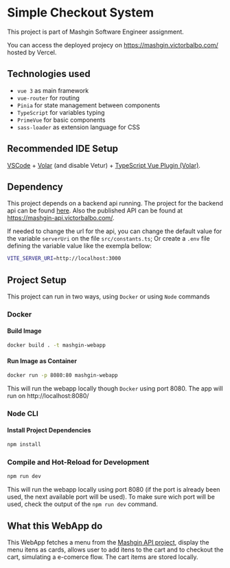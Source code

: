 # Simple Checkout System
This project is part of Mashgin Software Engineer assignment.

You can access the deployed projecy on https://mashgin.victorbalbo.com/ hosted by Vercel.


## Technologies used
- `vue 3` as main framework
- `vue-router` for routing
- `Pinia` for state management between components
- `TypeScript` for variables typing
- `PrimeVue` for basic components
- `sass-loader` as extension language for CSS 

## Recommended IDE Setup

[VSCode](https://code.visualstudio.com/) + [Volar](https://marketplace.visualstudio.com/items?itemName=Vue.volar) (and disable Vetur) + [TypeScript Vue Plugin (Volar)](https://marketplace.visualstudio.com/items?itemName=Vue.vscode-typescript-vue-plugin).

## Dependency
This project depends on a backend api running. The project for the backend api can be found [here](https://github.com/VictorBalbo/mashgin-api). Also the published API can be found at https://mashgin-api.victorbalbo.com/.

If needed to change the url for the api, you can change the default value for the variable `serverUri` on the file `src/constants.ts`; Or create a `.env` file defining the variable value like the exempla bellow:
```sh
VITE_SERVER_URI=http://localhost:3000
```

## Project Setup
This project can run in two ways, using `Docker` or using `Node` commands

### Docker
#### Build Image
```sh
docker build . -t mashgin-webapp
```
#### Run Image as Container
```sh
docker run -p 8080:80 mashgin-webapp
```
This will run the webapp locally though `Docker` using port 8080. The app will run on http://localhost:8080/

### Node CLI
#### Install Project Dependencies
```sh
npm install
```
### Compile and Hot-Reload for Development
```sh
npm run dev
```
This will run the webapp locally using port 8080 (if the port is already been used, the next available port will be used). To make sure wich port will be used, check the output of the `npm run dev` command.


## What this WebApp do
This WebApp fetches a menu from the [Mashgin API project](https://github.com/VictorBalbo/mashgin-api), display the menu itens as cards, allows user to add itens to the cart and to checkout the cart, simulating a e-comerce flow. The cart items are stored locally.
